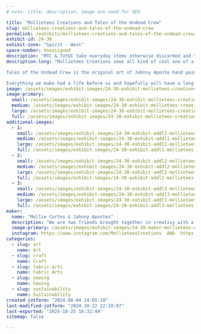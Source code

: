 ```yaml
---
# note: title, description, image are used for SEO

title: "Mollietees Creations and Tales of the Undead Crew"
slug: mollietees-creations-and-tales-of-the-undead-crew
permalink: /exhibits/mollietees-creations-and-tales-of-the-undead-crew/
exhibit-id: 24-30
exhibit-zone: "Spirit - West"
space-number: Unassigned
description: "MTC & TotUC take everyday items otherwise discarded and turn them into one of a kind art! "
description-long: "Mollietees Creations sews all kind of cool one of a kind gifts - totes, accessories, kitchenware, pet toys and more - all upcycled out of second hand T-shirts.

Tales of the Undead Crew is the original art of Jahnny Aponte hand painted on purses, wallets and records as well as hand made chunky funky punky jewelry. 

Everything we make had a life before us and hopefully will have a long life after us. We love that we can keep otherwise discarded things in the community and our of landfill and hope others will follow our examples to keep using and reusing what they have in creative ways! "
image: /assets/images/exhibit-images/24-30-exhibit-mollietees-creations-and-tales-of-the-undead-crew-inbound2158649737001543834-large.jpg
image-primary: 
  small: /assets/images/exhibit-images/24-30-exhibit-mollietees-creations-and-tales-of-the-undead-crew-inbound2158649737001543834-small.jpg
  medium: /assets/images/exhibit-images/24-30-exhibit-mollietees-creations-and-tales-of-the-undead-crew-inbound2158649737001543834-medium.jpg
  large: /assets/images/exhibit-images/24-30-exhibit-mollietees-creations-and-tales-of-the-undead-crew-inbound2158649737001543834-large.jpg
  full: /assets/images/exhibit-images/24-30-exhibit-mollietees-creations-and-tales-of-the-undead-crew-inbound2158649737001543834-full.jpg
additional-images: 
  - 1:
    small: /assets/images/exhibit-images/24-30-exhibit-addl1-mollietees-creations-and-tales-of-the-undead-crew-inbound2220686274547223773-small.jpg
    medium: /assets/images/exhibit-images/24-30-exhibit-addl1-mollietees-creations-and-tales-of-the-undead-crew-inbound2220686274547223773-medium.jpg
    large: /assets/images/exhibit-images/24-30-exhibit-addl1-mollietees-creations-and-tales-of-the-undead-crew-inbound2220686274547223773-large.jpg
    full: /assets/images/exhibit-images/24-30-exhibit-addl1-mollietees-creations-and-tales-of-the-undead-crew-inbound2220686274547223773-full.jpg
  - 2:
    small: /assets/images/exhibit-images/24-30-exhibit-addl2-mollietees-creations-and-tales-of-the-undead-crew-inbound5906774291836096435-small.jpg
    medium: /assets/images/exhibit-images/24-30-exhibit-addl2-mollietees-creations-and-tales-of-the-undead-crew-inbound5906774291836096435-medium.jpg
    large: /assets/images/exhibit-images/24-30-exhibit-addl2-mollietees-creations-and-tales-of-the-undead-crew-inbound5906774291836096435-large.jpg
    full: /assets/images/exhibit-images/24-30-exhibit-addl2-mollietees-creations-and-tales-of-the-undead-crew-inbound5906774291836096435-full.jpg
  - 3:
    small: /assets/images/exhibit-images/24-30-exhibit-addl3-mollietees-creations-and-tales-of-the-undead-crew-inbound9042155650159253970-small.jpg
    medium: /assets/images/exhibit-images/24-30-exhibit-addl3-mollietees-creations-and-tales-of-the-undead-crew-inbound9042155650159253970-medium.jpg
    large: /assets/images/exhibit-images/24-30-exhibit-addl3-mollietees-creations-and-tales-of-the-undead-crew-inbound9042155650159253970-large.jpg
    full: /assets/images/exhibit-images/24-30-exhibit-addl3-mollietees-creations-and-tales-of-the-undead-crew-inbound9042155650159253970-full.jpg
maker: 
  name: "Mollie Cortes & Jahnny Apontes"
  description: "We are two friends brought together in creativy with a passion for the weird, creepy, funky and fun. We both have a love of the environment and using what you have on hand to make something amazing. Think of it like two Rock & Roll Macguyvers making funky art out of trash! "
  image-primary: /assets/images/exhibit-images/24-30-maker-mollietees-creations-and-tales-of-the-undead-crew-inbound3873337645787124507-medium.jpg
  instagram: https://www.instagram.com/MollieteesCreations  AND  https:///talesoftheundeadcrew
categories: 
  - slug: art
    name: Art
  - slug: craft
    name: Craft
  - slug: fabric-arts
    name: Fabric Arts
  - slug: sewing
    name: Sewing
  - slug: sustainability
    name: Sustainability
created-jotform: "2024-08-04 14:05:10"
last-modified-jotform: "2024-10-22 22:18:07"
last-exported: "2024-10-25 16:32:49"
sitemap: false

---
```

